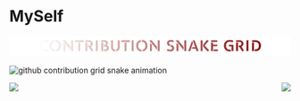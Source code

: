 # MySelf


<!-- TEXT: CONTRIBURION SNAKE GRID-->
<picture>

<source media="(prefers-color-scheme: dark)" srcset="SnakeGridW3.png" />
  
<source media="(prefers-color-scheme: light)" srcset="SnakeGrid3.png" />
 
<img alt="github contribution grid snake animation" src="SnakeGrid3.png" />  
  
</picture>


<!-- DYNAMIC: CONTRIBURION SNAKE GRID-->
<picture>

<!-- 🐍💬SNAKETITLE / 🌐WEBSITE: https://textanim.com/ 
<p align="center">
<img src="https://i.imgur.com/x1KbuCq.gif" width="500"> -->

  <source
    media="(prefers-color-scheme: dark)"
    srcset=
	    "
	      https://github.com/UniverTime/MySelf/blob/output/github-contribution-grid-snake-dark.svg
	    "
  />
  
  <source
    media="(prefers-color-scheme: light)"
    srcset=
	    "
	      https://github.com/UniverTime/MySelf/blob/output/github-contribution-grid-snake.svg
	    "
  />
 
 <img
    alt="github contribution grid snake animation"
    src="https://raw.githubusercontent.com/UniverTime/MySelf/output/github-contribution-grid-snake.svg"
  />
  
</picture>


<!-- [![GitHub stats](https://github-readme-stats.vercel.app/api?username=UniverTime&show_icons=true&bg_color=DEG,000000,800000&text_color=FFFFFF&border_radius=14&ring_color=79ff97&title_color=FFFFFF&icon_color=79ff97)](https://github.com/anuraghazra/github-readme-stats) -->

<!-- [![Top Langs](https://github-readme-stats.vercel.app/api/top-langs/?username=UniverTime&langs_count=10&bg_color=DEG,000000,800000&text_color=FFFFFF&border_radius=14&title_color=FFFFFF)](https://github.com/anuraghazra/github-readme-stats)\ -->

<a href="https://github.com/anuraghazra/github-readme-stats">
  
  <img align="left" src="https://github-readme-stats.vercel.app/api?username=UniverTime&show_icons=true&bg_color=DEG,000000,800000&text_color=FFFFFF&border_radius=14&ring_color=79ff97&title_color=FFFFFF&icon_color=79ff97" />

</a>

<a href="https://github.com/anuraghazra/github-readme-stats">
  
  <img align="right" src="https://github-readme-stats.vercel.app/api/top-langs/?username=UniverTime&langs_count=10&bg_color=DEG,000000,800000&text_color=FFFFFF&border_radius=14&title_color=FFFFFF" />

</a>



